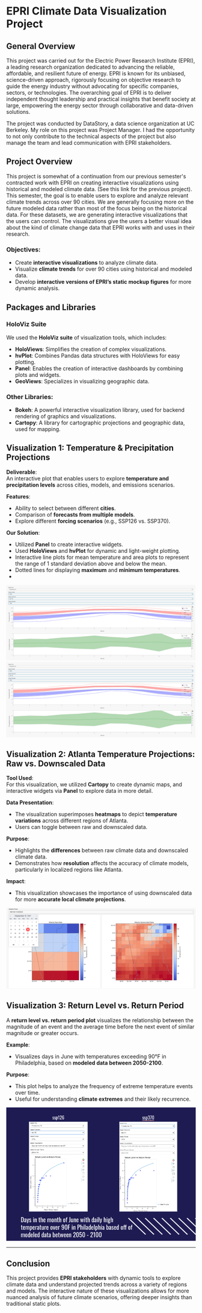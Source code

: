# EPRI Climate Data Visualization Project

## General Overview
This project was carried out for the Electric Power Research Institute (EPRI), a leading research organization dedicated to advancing the reliable, affordable, and resilient future of energy. EPRI is known for its unbiased, science-driven approach, rigorously focusing on objective research to guide the energy industry without advocating for specific companies, sectors, or technologies. The overarching goal of EPRI is to deliver independent thought leadership and practical insights that benefit society at large, empowering the energy sector through collaborative and data-driven solutions.

The project was conducted by DataStory, a data science organization at UC Berkeley. My role on this project was Project Manager. I had the opportunity to not only contribute to the technical aspects of the project but also manage the team and lead communication with EPRI stakeholders.

## Project Overview
This project is somewhat of a continuation from our previous semester's contracted work with EPRI on creating interactive visualizations using historical and modeled climate data. (See this link for the previous project). This semester, the goal is to enable users to explore and analyze relevant climate trends across over 90 cities. We are generally focusing more on the future modeled data rather than most of the focus being on the historical data. For these datasets, we are generating interactive visualizations that the users can control. The visualizations give the users a better visual idea about the kind of climate change data that EPRI works with and uses in their research.

### Objectives:
- Create **interactive visualizations** to analyze climate data.
- Visualize **climate trends** for over 90 cities using historical and modeled data.
- Develop **interactive versions of EPRI’s static mockup figures** for more dynamic analysis.

## Packages and Libraries

### HoloViz Suite
We used the **HoloViz suite** of visualization tools, which includes:
- **HoloViews**: Simplifies the creation of complex visualizations.
- **hvPlot**: Combines Pandas data structures with HoloViews for easy plotting.
- **Panel**: Enables the creation of interactive dashboards by combining plots and widgets.
- **GeoViews**: Specializes in visualizing geographic data.

### Other Libraries:
- **Bokeh**: A powerful interactive visualization library, used for backend rendering of graphics and visualizations.
- **Cartopy**: A library for cartographic projections and geographic data, used for mapping.

## Visualization 1: Temperature & Precipitation Projections

**Deliverable**:  
An interactive plot that enables users to explore **temperature and precipitation levels** across cities, models, and emissions scenarios.

**Features**:
- Ability to select between different **cities**.
- Comparison of **forecasts from multiple models**.
- Explore different **forcing scenarios** (e.g., SSP126 vs. SSP370).

**Our Solution**:
- Utilized **Panel** to create interactive widgets.
- Used **HoloViews** and **hvPlot** for dynamic and light-weight plotting.
- Interactive line plots for mean temperature and area plots to represent the range of 1 standard deviation above and below the mean.
- Dotted lines for displaying **maximum** and **minimum temperatures**.
- 
![Temperature and Precipitation Projections](images/EPRI_Sp24_Viz1.1.png)
![Temperature and Precipitation Projections](images/EPRI_Sp24_Viz1.2.png)


## Visualization 2: Atlanta Temperature Projections: Raw vs. Downscaled Data

**Tool Used**:  
For this visualization, we utilized **Cartopy** to create dynamic maps, and interactive widgets via **Panel** to explore data in more detail.

**Data Presentation**:
- The visualization superimposes **heatmaps** to depict **temperature variations** across different regions of Atlanta.
- Users can toggle between raw and downscaled data.

**Purpose**:
- Highlights the **differences** between raw climate data and downscaled climate data.
- Demonstrates how **resolution** affects the accuracy of climate models, particularly in localized regions like Atlanta.

**Impact**:
- This visualization showcases the importance of using downscaled data for more **accurate local climate projections**.

![Raw vs. Downscaled Atlanta Temperature Projections](images/EPRI_Sp24_Viz2.png)


## Visualization 3: Return Level vs. Return Period

A **return level vs. return period plot** visualizes the relationship between the magnitude of an event and the average time before the next event of similar magnitude or greater occurs.

**Example**:
- Visualizes days in June with temperatures exceeding 90°F in Philadelphia, based on **modeled data between 2050-2100**.
  
**Purpose**:
- This plot helps to analyze the frequency of extreme temperature events over time.
- Useful for understanding **climate extremes** and their likely recurrence.

![Return Level vs. Return Period](images/EPRI_Sp24_Viz3.png)

---

## Conclusion

This project provides **EPRI stakeholders** with dynamic tools to explore climate data and understand projected trends across a variety of regions and models. The interactive nature of these visualizations allows for more nuanced analysis of future climate scenarios, offering deeper insights than traditional static plots.
